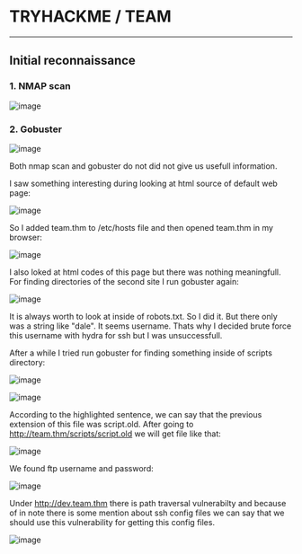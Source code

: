 # TRYHACKME / TEAM

---------------------------------------

## Initial reconnaissance

### 1. NMAP scan

![image](https://user-images.githubusercontent.com/99633184/189061898-e8eb5a97-3bcb-4f8d-9c43-0b25fc3a9342.png)

### 2. Gobuster

![image](https://user-images.githubusercontent.com/99633184/189062650-062ade4e-6884-4af4-9ec1-ff25e4298925.png)


Both nmap scan and gobuster do not did not give us usefull information.

I saw something interesting during looking at html source of default web page:

![image](https://user-images.githubusercontent.com/99633184/189063425-18a933bf-6dee-410c-8358-b1b484c8303e.png)

So I added team.thm to /etc/hosts file and then opened team.thm in my browser:

![image](https://user-images.githubusercontent.com/99633184/189063921-e6006d07-ac39-487a-8745-dcf94057ddb9.png)

I also loked at html codes of this page but there was nothing meaningfull. For finding directories of the second site I run gobuster again:

![image](https://user-images.githubusercontent.com/99633184/189064435-fd522e22-c9a1-4233-b284-0c6a5eb823cb.png)

It is always worth to look at inside of robots.txt. So I did it. But there only was a string like "dale". It seems username. Thats why I decided brute force this username with hydra for ssh but I was unsuccessfull.

After a while I tried run gobuster for finding something inside of scripts directory:

![image](https://user-images.githubusercontent.com/99633184/189066598-8f8b7910-6ba8-4ae5-a304-2d5d96491eef.png)

![image](https://user-images.githubusercontent.com/99633184/189069643-7f2e80c6-5ff3-4c63-9ff8-8f6f27837d12.png)


According to the highlighted sentence, we can say that the previous extension of this file was script.old. After going to http://team.thm/scripts/script.old we will get file like that:

![image](https://user-images.githubusercontent.com/99633184/189070640-6889b57c-6a1c-43c1-aeec-e51471485649.png)

We found ftp username and password:

![image](https://user-images.githubusercontent.com/99633184/189071245-b91a52d3-8544-46b3-b319-4bead7ae92a1.png)

Under http://dev.team.thm there is path traversal vulnerabilty and because of in note there is some mention about ssh config files we can say that we should use this vulnerability for getting this config files.

![image](https://user-images.githubusercontent.com/99633184/189072907-2d26b112-9d2d-46ed-a982-e62019a6ae89.png)

